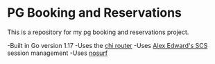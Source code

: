 # PG Booking and Reservations

This is a repository for my pg booking and reservations project.

-Built in Go version 1.17
-Uses the [chi router](github.com/go-chi/chi/v5)
-Uses [Alex Edward's SCS](github.com/alexedwards/scs/v2) session management
-Uses [nosurf](github.com/justinas/nosurf)